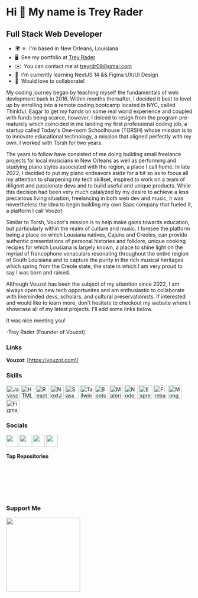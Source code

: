 Hi 👋 My name is Trey Rader
==============================

Full Stack Web Developer
------------------------

* 🌍 ⚜️  I'm based in New Orleans, Louisiana 
* 🖥️  See my portfolio at [Trey Rader](http://treyrader.com/)
* ✉️  You can contact me at [treyrdr09@gmai.com](mailto:treyrdr09@gmai.com)
* 🧠  I'm currently learning NextJS 14 && Figma UX/UI Design
* 🤝  Would love to collaborate!

My coding journey began by teaching myself the fundamentals of web devlopment back in 2016. Within months thereafter, I decided it best to level up by enrolling into a remote coding bootcamp located in NYC, called Thinkful. Eagar to get my hands on some real world experience and coupled with funds being scarce, however, I deiced to resign from the program pre-maturely which coincided in me landing my first professional coding job, a startup called Today's One-room Schoolhouse (TORSH) whose mission is to to innovate educational technology, a mission that aligned perfectly with my own. I worked with Torsh for two years. 

The years to follow have consisted of me doing building small freelance projects for local musicians in New Orleans as well as performing and studying piano styles associated with the region, a place I call home. In late 2022, I decided to put my piano endeavors aside for a bit so as to focus all my attention to sharpening my tech skillset, inspired to work on a team of diligent and passionate devs and to build useful and unique products. While this decision had been very much catalyzed by my desire to achieve a less precarious living situation, freelancing in both web dev and music, it was nevertheless the idea to begin building my own Saas company that fueled it, a platform I call Vouzot. 

Similar to Torsh, Vouzot's mission is to help make gains towards education, but particularly within the realm of culture and music. I foresee the platform being a place on which Lousiana natives, Cajuns and Creoles, can provide authentic presentations of personal histories and folklore, unique cooking recipes for which Lousiana is largely known, a place to shine light on the myriad of francophone venaculars resonating throughout the entire reigion of South Louisiana and to capture the purity in the rich musical heritages which spring from the Creole state, the state in which I am very proud to say I was born and raised. 

Although Vouzot has been the subject of my attention since 2022, I am always open to new tech opportunites and am enthusiastic to collaborate with likeminded devs, scholars, and cultural preservationists. If interested and would like to learn more, don't hesitate to checkout my website where I showcase all of my latest projects. I'll add some links below.

It was nice meeting you!

-Trey Rader 
(Founder of Vouzot)
 
### Links
<b>Vouzot</b>: \[https://vouzot.com\] 

### Skills

<p align="left">
<a href="https://developer.mozilla.org/en-US/docs/Web/JavaScript" target="_blank" rel="noreferrer"><img src="https://raw.githubusercontent.com/danielcranney/readme-generator/main/public/icons/skills/javascript-colored.svg" width="36" height="36" alt="Javascript" /></a>
<a href="https://developer.mozilla.org/en-US/docs/Glossary/HTML5" target="_blank" rel="noreferrer"><img src="https://raw.githubusercontent.com/danielcranney/readme-generator/main/public/icons/skills/html5-colored.svg" width="36" height="36" alt="HTML5" /></a>
<a href="https://reactjs.org/" target="_blank" rel="noreferrer"><img src="https://raw.githubusercontent.com/danielcranney/readme-generator/main/public/icons/skills/react-colored.svg" width="36" height="36" alt="React" /></a>
<a href="https://nextjs.org/docs" target="_blank" rel="noreferrer"><img src="https://raw.githubusercontent.com/danielcranney/readme-generator/main/public/icons/skills/nextjs-colored.svg" width="36" height="36" alt="NextJs" /></a>
<a href="https://sass-lang.com/" target="_blank" rel="noreferrer"><img src="https://raw.githubusercontent.com/danielcranney/readme-generator/main/public/icons/skills/sass-colored.svg" width="36" height="36" alt="Sass" /></a>
<a href="https://tailwindcss.com/" target="_blank" rel="noreferrer"><img src="https://raw.githubusercontent.com/danielcranney/readme-generator/main/public/icons/skills/tailwindcss-colored.svg" width="36" height="36" alt="TailwindCSS" /></a>
<a href="https://getbootstrap.com/" target="_blank" rel="noreferrer"><img src="https://raw.githubusercontent.com/danielcranney/readme-generator/main/public/icons/skills/bootstrap-colored.svg" width="36" height="36" alt="Bootstrap" /></a>
<a href="https://mui.com/" target="_blank" rel="noreferrer"><img src="https://raw.githubusercontent.com/danielcranney/readme-generator/main/public/icons/skills/materialui-colored.svg" width="36" height="36" alt="Material UI" /></a>
<a href="https://nodejs.org/en/" target="_blank" rel="noreferrer"><img src="https://raw.githubusercontent.com/danielcranney/readme-generator/main/public/icons/skills/nodejs-colored.svg" width="36" height="36" alt="NodeJS" /></a>
<a href="https://expressjs.com/" target="_blank" rel="noreferrer"><img src="https://raw.githubusercontent.com/danielcranney/readme-generator/main/public/icons/skills/express-colored.svg" width="36" height="36" alt="Express" /></a>
<a href="https://firebase.google.com/" target="_blank" rel="noreferrer"><img src="https://raw.githubusercontent.com/danielcranney/readme-generator/main/public/icons/skills/firebase-colored.svg" width="36" height="36" alt="Firebase" /></a>
<a href="https://www.mongodb.com/" target="_blank" rel="noreferrer"><img src="https://raw.githubusercontent.com/danielcranney/readme-generator/main/public/icons/skills/mongodb-colored.svg" width="36" height="36" alt="MongoDB" /></a>
<a href="https://www.figma.com/" target="_blank" rel="noreferrer"><img src="https://raw.githubusercontent.com/danielcranney/readme-generator/main/public/icons/skills/figma-colored.svg" width="36" height="36" alt="Figma" /></a>
</p>


### Socials

<a href="https://www.facebook.com/treyrader/" target="_blank" rel="noreferrer"><img src="https://raw.githubusercontent.com/danielcranney/readme-generator/main/public/icons/socials/facebook.svg" width="32" height="32" /></a> <a href="https://www.github.com/treyrader11" target="_blank" rel="noreferrer"><img src="https://raw.githubusercontent.com/danielcranney/readme-generator/main/public/icons/socials/github.svg" width="32" height="32" /></a> <a href="https://www.linkedin.com/in/treyrader" target="_blank" rel="noreferrer"><img src="https://raw.githubusercontent.com/danielcranney/readme-generator/main/public/icons/socials/linkedin.svg" width="32" height="32" /></a> <a href="https://www.youtube.com/@treyrader" target="_blank" rel="noreferrer"><img src="https://raw.githubusercontent.com/danielcranney/readme-generator/main/public/icons/socials/youtube.svg" width="32" height="32" /></a></p>

<b>Top Repositories</b>

<br /><br /><br /><br /><br />

### Support Me

<a href="https://www.buymeacoffee.com/treyrader"><img src="https://cdn.buymeacoffee.com/buttons/v2/default-yellow.png" width="200" /></a>
